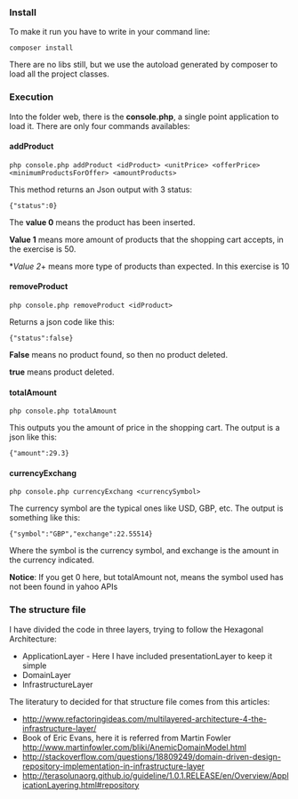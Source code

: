 ### Install

To make it run you have to write in your command line:

```
composer install
```

There are no libs still, but we use the autoload generated by composer to load all the project classes.

### Execution

Into the folder web, there is the **console.php**, a single point application to load it. There are only four commands availables:

#### addProduct
```
php console.php addProduct <idProduct> <unitPrice> <offerPrice> <minimumProductsForOffer> <amountProducts>
```

This method returns an Json output with 3 status:

```
{"status":0}
```

The **value 0** means the product has been inserted.

**Value 1** means more amount of products that the shopping cart accepts, in the exercise is 50.

**Value 2*+ means more type of products than expected. In this exercise is 10

#### removeProduct
```
php console.php removeProduct <idProduct>
```

Returns a json code like this:

```
{"status":false}
```

**False** means no product found, so then no product deleted.

**true** means product deleted.

#### totalAmount
```
php console.php totalAmount
```

This outputs you the amount of price in the shopping cart. The output is a json like this:
```
{"amount":29.3}
```

#### currencyExchang
```
php console.php currencyExchang <currencySymbol>
```

The currency symbol are the typical ones like USD, GBP, etc. The output is something like this:

```
{"symbol":"GBP","exchange":22.55514}
```

Where the symbol is the currency symbol, and exchange is the amount in the currency indicated.

**Notice**: If you get 0 here, but totalAmount not, means the symbol used has not been found in yahoo APIs


### The structure file

I have divided the code in three layers, trying to follow the Hexagonal Architecture:

- ApplicationLayer - Here I have included presentationLayer to keep it simple
- DomainLayer
- InfrastructureLayer

The literatury to decided for that structure file comes from this articles:

- http://www.refactoringideas.com/multilayered-architecture-4-the-infrastructure-layer/
- Book of Eric Evans, here it is referred from Martin Fowler http://www.martinfowler.com/bliki/AnemicDomainModel.html
- http://stackoverflow.com/questions/18809249/domain-driven-design-repository-implementation-in-infrastructure-layer
- http://terasolunaorg.github.io/guideline/1.0.1.RELEASE/en/Overview/ApplicationLayering.html#repository